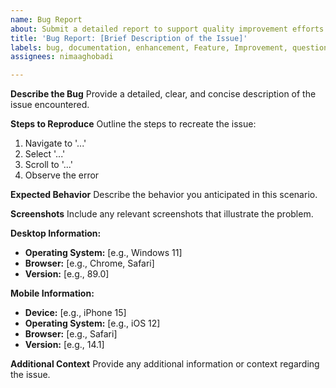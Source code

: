 ```yaml
---
name: Bug Report
about: Submit a detailed report to support quality improvement efforts.
title: 'Bug Report: [Brief Description of the Issue]'
labels: bug, documentation, enhancement, Feature, Improvement, question, Request
assignees: nimaaghobadi

---
```


**Describe the Bug**
Provide a detailed, clear, and concise description of the issue encountered.

**Steps to Reproduce**
Outline the steps to recreate the issue:
1. Navigate to '...'
2. Select '...'
3. Scroll to '...'
4. Observe the error

**Expected Behavior**
Describe the behavior you anticipated in this scenario.

**Screenshots**
Include any relevant screenshots that illustrate the problem.

**Desktop Information:**
 - **Operating System:** [e.g., Windows 11]
 - **Browser:** [e.g., Chrome, Safari]
 - **Version:** [e.g., 89.0]

**Mobile Information:**
 - **Device:** [e.g., iPhone 15]
 - **Operating System:** [e.g., iOS 12]
 - **Browser:** [e.g., Safari]
 - **Version:** [e.g., 14.1]

**Additional Context**
Provide any additional information or context regarding the issue.
